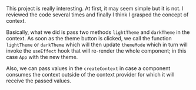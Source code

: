 This project is really interesting. At first, it may seem simple but it is not. I reviewed the code several times and finally I think I grasped the concept of context.

Basically, what we did is pass two methods `lightTheme` and `darkTheme` in the context. As soon as the theme button is clicked, we call the function `lightTheme` or `darkTheme` which will then update `themeMode` which in turn will invoke the  `useEffect` hook that will re-render the whole component; in this case `App` with the new theme. 

Also, we can pass values in the `createContext` in case a component consumes the context outside of the context provider for which it will receive the passed values.
